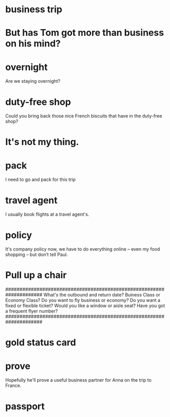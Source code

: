 # business trip

# But has Tom got more than business on his mind?

# overnight
Are we staying overnight?

# duty-free shop
Could you bring back those nice French biscuits that have in the duty-free shop?

# It's not my thing.

# pack
I need to go and pack for this trip

# travel agent
I usually book flights at a travel agent's.

# policy
It's company policy now, we have to do everything online – even my food shopping – but don’t tell Paul.

# Pull up a chair

#####################################################################
What's the outbound and return date?
Buiness Class or Economy Class?
Do you want to fly business or economy?
Do you want a fixed or flexible ticket?
Would you like a window or aisle seat?
Have you got a frequent flyer number?
#####################################################################

# gold status card

# prove 
Hopefully he'll prove a useful business partner for Anna on the trip to France.

# passport